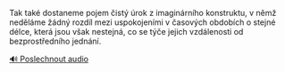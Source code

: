 
Tak také dostaneme pojem čistý úrok z imaginárního konstruktu, v němž neděláme žádný rozdíl mezi uspokojeními v časových obdobích o stejné délce, která jsou však nestejná, co se týče jejich vzdálenosti od bezprostředního jednání.

[🔊 Poslechnout audio](/data/7-paragraphs/audio/chapter_47/para_004-Tak-tak-dostaneme-pojem-ist-rok-z-imaginrnho.mp3)
